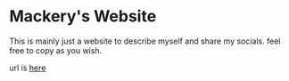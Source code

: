 # Mackery's Website
This is mainly just a website to describe myself and share my socials.
feel free to copy as you wish.

url is [here](mackery6969.github.io)